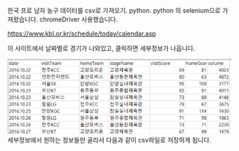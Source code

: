 
한국 프로 남자 농구 데이터를 csv로 가져오기. python.
python 의 selenium으로 가져왔습니다. chromeDriver 사용했습니다. 

https://www.kbl.or.kr/schedule/today/calendar.asp

이 사이트에서 날짜별로 경기가 나와있고, 클릭하면 세부정보가 나옵니다.

![dataColumn](./image/dataColumn.PNG)
세부정보에서 원하는 정보들만 골라서 다음과 같이 csv파일로 저장하게 됩니다. 


